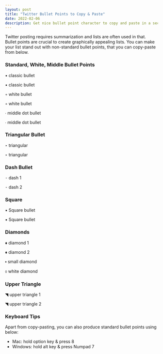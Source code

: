 ```yaml
---
layout: post
title: "Twitter Bullet Points to Copy & Paste"
date: 2022-02-06
description: Get nice bullet point character to copy and paste in a second.
---
```


Twitter posting requires summarization and lists are often used in that. 
Bullet points are crucial to create graphically appealing lists.
You can make your list stand out with non-standard bullet points, that you can copy-paste from below.


### Standard, White, Middle Bullet Points

• classic bullet

• classic bullet

◦ white bullet

◦ white bullet

∙ middle dot bullet

∙ middle dot bullet


### Triangular Bullet
‣ triangular

‣ triangular


### Dash Bullet
⁃ dash 1

⁃ dash 2



### Square

▪ Square bullet

▪ Square bullet


### Diamonds

♦ diamond 1

♦ diamond 2

⬩ small diamond 

⬨ white diamond


### Upper Triangle 

◥ upper triangle 1

◥ upper triangle 2


### Keyboard Tips

Apart from copy-pasting, you can also produce standard bullet points using below:
- Mac: hold option key & press 8
- Windows: hold alt key & press Numpad 7

